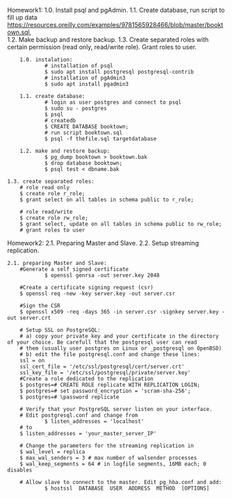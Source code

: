 Homework1:
1.0. Install psql and pgAdmin.
1.1. Create database, run script to fill up data https://resources.oreilly.com/examples/9781565928466/blob/master/booktown.sql,  
1.2. Make backup and restore backup.
1.3. Create separated roles with certain permission (read only, read/write role). Grant roles to user.

        1.0. instalation:
                # installation of psql
                $ sudo apt install postgresql postgresql-contrib
                # installation of pgAdmin3
                $ sudo apt install pgadmin3

        1.1. create database:
                # login as user postgres and connect to psql
                $ sudo su - postgres
                $ psql
                # createdb
                $ CREATE DATABASE booktown;
                # run script booktown.sql
                $ psql -f thefile.sql targetdatabase

        1.2. make and restore backup:
                $ pg_dump booktown > booktown.bak
                $ drop database booktown;
                $ psql test < dbname.bak

	1.3. create separated roles:
		# role read only
		$ create role r_role;
		$ grant select on all tables in schema public to r_role;
		
		# role read/write
		$ create role rw_role;
		$ grant select, update on all tables in schema public to rw_role;
		# grant roles to user
	
Homework2:
2.1. Preparing Master and Slave. 
2.2. Setup streaming replication.

	2.1. preparing Master and Slave:
		#Generate a self signed certificate
                $ openssl genrsa -out server.key 2048
		
		#Create a certificate signing request (csr)
		$ openssl req -new -key server.key -out server.csr
		
		#Sign the CSR
		$ openssl x509 -req -days 365 -in server.csr -signkey server.key -out server.crt
		
		# Setup SSL on PostgreSQL: 
		# a) copy your private key and your certificate in the directory of your choice. Be carefull that the postgresql user can read 
		# them (usually user postgres on Linux or _postgresql on OpenBSD)
		# b) edit the file postgresql.conf and change these lines:
		ssl = on
		ssl_cert_file = '/etc/ssl/postgresql/cert/server.crt'
		ssl_key_file = '/etc/ssl/postgresql/private/server.key'
		#Create a role dedicated to the replication
		$ postgres=# CREATE ROLE replicate WITH REPLICATION LOGIN;
		$ postgres=# set password_encryption = 'scram-sha-256';
		$ postgres=# \password replicate
		
		# Verify that your PostgreSQL server listen on your interface. 
		# Edit postgresql.conf and change from 
                $ listen_addresses = 'localhost'
		# to
		$ listen_addresses = 'your_master_server_IP'
		
		# Change the parameters for the streaming replication in
		$ wal_level = replica
		$ max_wal_senders = 3 # max number of walsender processes
		$ wal_keep_segments = 64 # in logfile segments, 16MB each; 0 disables
		
		# Allow slave to connect to the master. Edit pg_hba.conf and add:	
                $ hostssl  DATABASE  USER  ADDRESS  METHOD  [OPTIONS]
